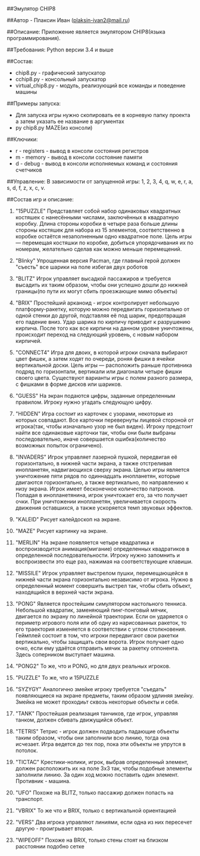 ﻿##Эмулятор CHIP8

##Автор - Плаксин Иван (plaksin-ivan2@mail.ru)

##Описание: Приложение является эмулятором CHIP8(языка программирования).

##Требования: Python версии 3.4 и выше

##Состав:
* chip8.py - графический запускатор
* cchip8.py - консольный запускатор
* virtual_chip8.py - модуль, реализующий все команды и поведение машины

##Примеры запуска:
* Для запуска игры нужно скопировать ее в корневую папку проекта а затем указать ее название в аргументах
* py chip8.py MAZE(из консоли)

##Ключики:
* r - registers - вывод в консоли состояния регистров
* m - memory - вывод в консоли состояние памяти
* d - debug - вывод в консоли исполняемых команд и состояния счетчиков

##Управление:
В зависимости от запущенной игры:
1, 2, 3, 4, q, w, e, r, a, s, d, f, z, x, c, v.

##Состав игр и описание:
1) "15PUZZLE"
Представляет собой набор одинаковых квадратных костяшек с нанесёнными числами, заключённых в квадратную коробку. Длина стороны коробки в четыре раза больше длины стороны костяшек для набора из 15 элементов, соответственно в коробке остаётся незаполненным одно квадратное поле. Цель игры — перемещая костяшки по коробке, добиться упорядочивания их по номерам, желательно сделав как можно меньше перемещений.

2) "Blinky"
Упрощенная версия Pacman, где главный герой должен "съесть" все шарики на поле избегая двух роботов 
3) "BLITZ"
Игрок управляет высадкой пассажиров и требуется высадить их таким образом, чтобы они успешно дошли до нижней границы(по пути их могут сбить проезжающие мимо объекты)
4) "BRIX"
Простейший арканоид - игрок контролирует небольшую платформу-ракетку, которую можно передвигать горизонтально от одной стенки до другой, подставляя её под шарик, предотвращая его падение вниз. Удар шарика по кирпичу приводит к разрушению кирпича. После того как все кирпичи на данном уровне уничтожены, происходит переход на следующий уровень, с новым набором кирпичей.
5) "CONNECT4"
Игра для двоих, в которой игроки сначала выбирают цвет фишек, а затем ходят по очереди, роняя фишки в ячейки вертикальной доски. Цель игры — расположить раньше противника подряд по горизонтали, вертикали или диагонали четыре фишки своего цвета. Существуют варианты игры с полем разного размера, с фишками в форме дисков или шариков.
6) "GUESS"
На экран подаются цифры, заданные определенным правилом. Игроку нужно угадать следующую цифру.
7) "HIDDEN"
Игра состоит из карточек с узорами, некоторые из которых совпадают. Все карточки перевернуты лицевой стороной от игрока(так, чтобы изначально узор не был виден). Игроку предстоит найти все одинаковые карточки так, чтобы они были выбраны последовательно, иначе совершается ошибка(количество возможных попыток ограничено).
8) "INVADERS"
Игрок управляет лазерной пушкой, передвигая её горизонтально, в нижней части экрана, а также отстреливая инопланетян, надвигающихся сверху экрана. Целью игры является уничтожение пяти рядов по одиннадцать инопланетян, которые двигаются горизонтально, а также вертикально, по направлению к низу экрана. Игрок имеет бесконечное количество патронов. Попадая в инопланетянина, игрок уничтожает его, за что получает очки. При уничтожении инопланетян, увеличивается скорость движения оставшихся, а также ускоряется темп звуковых эффектов.
9) "KALEID"
Рисует калейдоскоп на экране.
10) "MAZE"
Рисует картинку на экране.
11) "MERLIN"
На экране появляется четыре квадратика и воспроизводится анимация(мигание) определенных квадратиков в определенной последовательности. Игроку нужно запомнить и воспроизвести это еще раз, нажимая на соответствующие клавиши.
12) "MISSILE"
Игрок управляет выстрелом пушки, перемещающейся в нижней части экрана горизонтально независимо от игрока. Нужно в определенный момент совершить выстрел так, чтобы сбить объект, находящийся в верхней части экрана.
13) "PONG"
Является простейшим симулятором настольного тенниса. Небольшой квадратик, заменяющий пинг-понговый мячик, двигается по экрану по линейной траектории. Если он ударяется о периметр игрового поля или об одну из нарисованных ракеток, то его траектория изменяется в соответствии с углом столкновения.
Геймплей состоит в том, что игроки передвигают свои ракетки вертикально, чтобы защищать свои ворота. Игрок получает одно очко, если ему удаётся отправить мячик за ракетку оппонента.
Здесь соперником выступает машина.
14) "PONG2"
То же, что и PONG, но для двух реальных игроков.
15) "PUZZLE"
То же, что и 15PUZZLE
16) "SYZYGY"
Аналогично змейке игроку требуется "съедать" появляющиеся на экране предметы, таким образом удлиняя змейку. Змейка не может проходиьт сквозь некоторые объекты и себя.
17) "TANK"
Простейшая реализация танчиков, где игрок, управляя танком, должен сбивать движущийся объект.
18) "TETRIS"
Тетрис - игрок должен подводить падающие объекты таким образом, чтобы они заполнили всю линию, тогда она исчезает. Игра ведется до тех пор, пока эти объекты не упрутся в потолок.
19) "TICTAC"
Крестики-нолики, игрок, выбрав определенный элемент, должен расположить их на поле 3х3 так, чтобы подобные элементы заполнили линию. За один ход можно поставить один элемент. Противник - машина.
20) "UFO"
Похоже на BLITZ, только пассажир должен попасть на транспорт.
21) "VBRIX"
То же что и BRIX, только с вертикальной ориентацией
22) "VERS"
Два игрока управляют линиями, если одна из них пересечет другую - проигрывает вторая.
23) "WIPEOFF"
Похоже на BRIX, только стены стоят на близком расстоянии подобно сетке